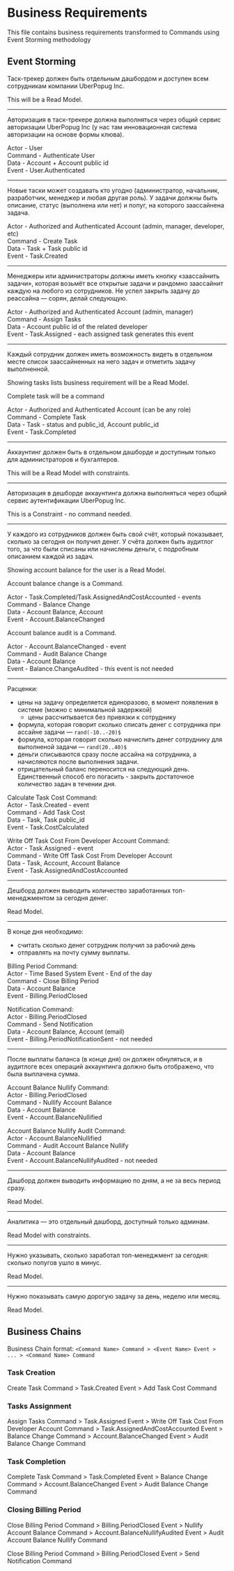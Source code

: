 # Business Requirements

This file contains business requirements transformed to Commands using Event Storming methodology

## Event Storming

Таск-трекер должен быть отдельным дашбордом и доступен всем сотрудникам компании UberPopug Inc.

This will be a Read Model.

---

Авторизация в таск-трекере должна выполняться через общий сервис авторизации UberPopug Inc
(у нас там инновационная система авторизации на основе формы клюва).

Actor - User \
Command - Authenticate User \
Data - Account + Account public id \
Event - User.Authenticated

---

Новые таски может создавать кто угодно (администратор, начальник, разработчик, менеджер и любая другая роль).
У задачи должны быть описание, статус (выполнена или нет) и попуг, на которого заассайнена задача.

Actor - Authorized and Authenticated Account (admin, manager, developer, etc) \
Command - Create Task \
Data - Task + Task public id \
Event - Task.Created

---

Менеджеры или администраторы должны иметь кнопку «заассайнить задачи», которая возьмёт все открытые задачи
и рандомно заассайнит каждую на любого из сотрудников. Не успел закрыть задачу до реассайна —
сорян, делай следующую.

Actor - Authorized and Authenticated Account (admin, manager) \
Command - Assign Tasks \
Data - Account public id of the related developer \
Event - Task.Assigned - each assigned task generates this event

---

Каждый сотрудник должен иметь возможность видеть в отдельном месте список заассайненных на него задач
и отметить задачу выполненной.

Showing tasks lists business requirement will be a Read Model.

Complete task will be a command

Actor - Authorized and Authenticated Account (can be any role) \
Command - Complete Task \
Data - Task - status and public_id, Account public_id \
Event - Task.Completed

---

Аккаунтинг должен быть в отдельном дашборде и доступным только для администраторов и бухгалтеров.

This will be a Read Model with constraints.

---

Авторизация в дешборде аккаунтинга должна выполняться через общий сервис аутентификации UberPopug Inc.

This is a Constraint - no command needed.

---

У каждого из сотрудников должен быть свой счёт, который показывает, сколько за сегодня он получил денег.
У счёта должен быть аудитлог того, за что были списаны или начислены деньги, с подробным описанием каждой из задач.

Showing account balance for the user is a Read Model.

Account balance change is a Command.

Actor - Task.Completed/Task.AssignedAndCostAccounted - events \
Command - Balance Change \
Data - Account Balance, Account \
Event - Account.BalanceChanged

Account balance audit is a Command.

Actor - Account.BalanceChanged - event \
Command - Audit Balance Change \
Data - Account Balance \
Event - Balance.ChangeAudited - this event is not needed

---

Расценки:

- цены на задачу определяется единоразово, в момент появления в системе (можно с минимальной задержкой)
  - цены рассчитывается без привязки к сотруднику
- формула, которая говорит сколько списать денег с сотрудника при ассайне задачи — `rand(-10..-20)$`
- формула, которая говорит сколько начислить денег сотруднику для выполненой задачи — `rand(20..40)$`
- деньги списываются сразу после ассайна на сотрудника, а начисляются после выполнения задачи.
- отрицательный баланс переносится на следующий день. Единственный способ его погасить -
  закрыть достаточное количество задач в течении дня.

Calculate Task Cost Command: \
Actor - Task.Created - event \
Command - Add Task Cost \
Data - Task, Task public_id \
Event - Task.CostCalculated

Write Off Task Cost From Developer Account Command: \
Actor - Task.Assigned - event \
Command - Write Off Task Cost From Developer Account \
Data - Task, Account, Account Balance \
Event - Task.AssignedAndCostAccounted

---

Дешборд должен выводить количество заработанных топ-менеджментом за сегодня денег.

Read Model.

---

В конце дня необходимо:

- считать сколько денег сотрудник получил за рабочий день
- отправлять на почту сумму выплаты.

Billing Period Command: \
Actor - Time Based System Event - End of the day \
Command - Close Billing Period \
Data - Account Balance \
Event - Billing.PeriodClosed

Notification Command: \
Actor - Billing.PeriodClosed \
Command - Send Notification \
Data - Account Balance, Account (email) \
Event - Billing.PeriodNotificationSent - not needed

---

После выплаты баланса (в конце дня) он должен обнуляться,
и в аудитлоге всех операций аккаунтинга должно быть отображено, что была выплачена сумма.

Account Balance Nullify Command: \
Actor - Billing.PeriodClosed \
Command - Nullify Account Balance \
Data - Account Balance \
Event - Account.BalanceNullified

Account Balance Nullify Audit Command: \
Actor - Account.BalanceNullified \
Command - Audit Account Balance Nullify \
Data - Account Balance \
Event - Account.BalanceNullifyAudited - not needed

---

Дашборд должен выводить информацию по дням, а не за весь период сразу.

Read Model.

---

Аналитика — это отдельный дашборд, доступный только админам.

Read Model with constraints.

---

Нужно указывать, сколько заработал топ-менеджмент за сегодня: сколько попугов ушло в минус.

Read Model.

---

Нужно показывать самую дорогую задачу за день, неделю или месяц.

Read Model.

## Business Chains

Business Chain format:
`<Command Name> Command > <Event Name> Event > ... > <Command Name> Command`

### Task Creation

Create Task Command > Task.Created Event > Add Task Cost Command

### Tasks Assignment

Assign Tasks Command > Task.Assigned Event > Write Off Task Cost From Developer Account Command >
Task.AssignedAndCostAccounted Event > Balance Change Command > Account.BalanceChanged Event >
Audit Balance Change Command

### Task Completion

Complete Task Command > Task.Completed Event > Balance Change Command > Account.BalanceChanged Event >
Audit Balance Change Command

### Closing Billing Period

Close Billing Period Command > Billing.PeriodClosed Event > Nullify Account Balance Command >
Account.BalanceNullifyAudited Event > Audit Account Balance Nullify Command

Close Billing Period Command > Billing.PeriodClosed Event > Send Notification Command
